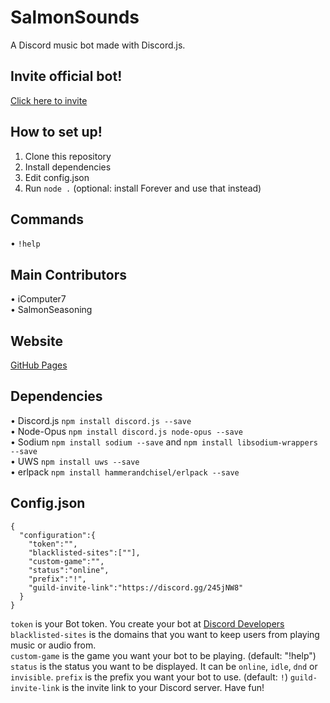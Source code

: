 # SalmonSounds
A Discord music bot made with Discord.js.
## Invite official bot!
[Click here to invite](https://discordapp.com/oauth2/authorize?client_id=355909071221817344&scope=bot&permissions=104190016)
## How to set up!
1) Clone this repository<br>
2) Install dependencies<br>
3) Edit config.json
4) Run `node .` (optional: install Forever and use that instead)<br>
## Commands
&#8226; `!help`<br>
## Main Contributors
&#8226; iComputer7<br>
&#8226; SalmonSeasoning<br>
## Website
[GitHub Pages](https://salmonseasoning.github.io/SalmonSounds)
## Dependencies
&#8226; Discord.js `npm install discord.js --save`<br>
&#8226; Node-Opus `npm install discord.js node-opus --save`<br>
&#8226; Sodium `npm install sodium --save` and `npm install libsodium-wrappers --save`<br>
&#8226; UWS `npm install uws --save`<br>
&#8226; erlpack `npm install hammerandchisel/erlpack --save`<br>
## Config.json
```
{
  "configuration":{
    "token":"",
    "blacklisted-sites":[""],
    "custom-game":"",
    "status":"online",
    "prefix":"!",
    "guild-invite-link":"https://discord.gg/245jNW8"
  }
}
```
`token` is your Bot token. You create your bot at [Discord Developers](https://discordapp.com/developers)<br>
`blacklisted-sites` is the domains that you want to keep users from playing music or audio from.<br>
`custom-game` is the game you want your bot to be playing. (default: "!help")<br>
`status` is the status you want to be displayed. It can be `online`, `idle`, `dnd` or `invisible`.
`prefix` is the prefix you want your bot to use. (default: `!`)
`guild-invite-link` is the invite link to your Discord server. Have fun!
